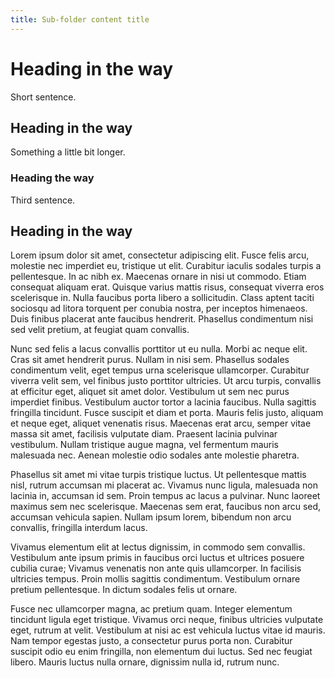 ```yaml
---
title: Sub-folder content title
---
```


# Heading in the way

Short sentence.

## Heading in the way

Something a little bit longer.

### Heading the way

Third sentence.

## Heading in the way

Lorem ipsum dolor sit amet, consectetur adipiscing elit. Fusce felis arcu, molestie nec imperdiet eu, tristique ut elit. Curabitur iaculis sodales turpis a pellentesque. In ac nibh ex. Maecenas ornare in nisi ut commodo. Etiam consequat aliquam erat. Quisque varius mattis risus, consequat viverra eros scelerisque in. Nulla faucibus porta libero a sollicitudin. Class aptent taciti sociosqu ad litora torquent per conubia nostra, per inceptos himenaeos. Duis finibus placerat ante faucibus hendrerit. Phasellus condimentum nisi sed velit pretium, at feugiat quam convallis.

Nunc sed felis a lacus convallis porttitor ut eu nulla. Morbi ac neque elit. Cras sit amet hendrerit purus. Nullam in nisi sem. Phasellus sodales condimentum velit, eget tempus urna scelerisque ullamcorper. Curabitur viverra velit sem, vel finibus justo porttitor ultricies. Ut arcu turpis, convallis at efficitur eget, aliquet sit amet dolor. Vestibulum ut sem nec purus imperdiet finibus. Vestibulum auctor tortor a lacinia faucibus. Nulla sagittis fringilla tincidunt. Fusce suscipit et diam et porta. Mauris felis justo, aliquam et neque eget, aliquet venenatis risus. Maecenas erat arcu, semper vitae massa sit amet, facilisis vulputate diam. Praesent lacinia pulvinar vestibulum. Nullam tristique augue magna, vel fermentum mauris malesuada nec. Aenean molestie odio sodales ante molestie pharetra.

Phasellus sit amet mi vitae turpis tristique luctus. Ut pellentesque mattis nisl, rutrum accumsan mi placerat ac. Vivamus nunc ligula, malesuada non lacinia in, accumsan id sem. Proin tempus ac lacus a pulvinar. Nunc laoreet maximus sem nec scelerisque. Maecenas sem erat, faucibus non arcu sed, accumsan vehicula sapien. Nullam ipsum lorem, bibendum non arcu convallis, fringilla interdum lacus.

Vivamus elementum elit at lectus dignissim, in commodo sem convallis. Vestibulum ante ipsum primis in faucibus orci luctus et ultrices posuere cubilia curae; Vivamus venenatis non ante quis ullamcorper. In facilisis ultricies tempus. Proin mollis sagittis condimentum. Vestibulum ornare pretium pellentesque. In dictum sodales felis ut ornare.

Fusce nec ullamcorper magna, ac pretium quam. Integer elementum tincidunt ligula eget tristique. Vivamus orci neque, finibus ultricies vulputate eget, rutrum at velit. Vestibulum at nisi ac est vehicula luctus vitae id mauris. Nam tempor egestas justo, a consectetur purus porta non. Curabitur suscipit odio eu enim fringilla, non elementum dui luctus. Sed nec feugiat libero. Mauris luctus nulla ornare, dignissim nulla id, rutrum nunc.
